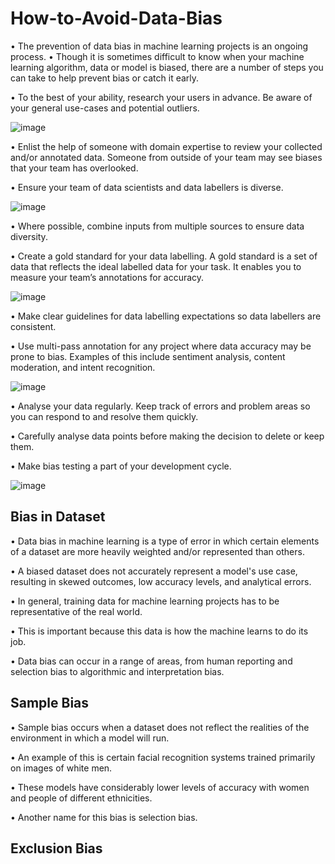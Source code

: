 # How-to-Avoid-Data-Bias

• The prevention of data bias in machine learning projects is an 
ongoing process. 
• Though it is sometimes difficult to know when your machine 
learning algorithm, data or model is biased, there are a number of 
steps you can take to help prevent bias or catch it early.

• To the best of your ability, research your users in advance. Be 
aware of your general use-cases and potential outliers.

![image](https://github.com/user-attachments/assets/1c6e88f5-d147-4c7d-80bc-cea40a2c964e)

• Enlist the help of someone with domain expertise to review your 
collected and/or annotated data. Someone from outside of your 
team may see biases that your team has overlooked.

• Ensure your team of data scientists and data labellers is diverse.

![image](https://github.com/user-attachments/assets/26ad984a-b0f4-48cd-9e40-01766f8e0ad8)

• Where possible, combine inputs from multiple sources to ensure 
data diversity.

• Create a gold standard for your data labelling. A gold standard is a 
set of data that reflects the ideal labelled data for your task. It 
enables you to measure your team’s annotations for accuracy.

![image](https://github.com/user-attachments/assets/5cce6e3e-3e0b-4a04-8d3b-d7d0b60b932c)

• Make clear guidelines for data labelling expectations so data 
labellers are consistent.

• Use multi-pass annotation for any project where data accuracy 
may be prone to bias. Examples of this include sentiment analysis, 
content moderation, and intent recognition.


![image](https://github.com/user-attachments/assets/df0626ae-b2c2-4f7e-9881-4f7b8e9f9cb4)

• Analyse your data regularly. Keep track of errors and problem areas so you can respond to and resolve them quickly.

• Carefully analyse data points before making the decision to delete or keep 
them.

• Make bias testing a part of your development cycle.

![image](https://github.com/user-attachments/assets/7351136f-fd87-4292-9e46-4a8e8fe3a780)


## Bias in Dataset

• Data bias in machine learning is a type of error in which certain elements of a dataset are more heavily weighted and/or represented than others. 

• A biased dataset does not accurately represent a model's use case, resulting in skewed outcomes, low accuracy levels, and analytical errors.

• In general, training data for machine learning projects has to be representative of the real world. 

• This is important because this data is how the machine learns to do its job. 

• Data bias can occur in a range of areas, from human reporting and selection bias to algorithmic and interpretation bias.

## Sample Bias

• Sample bias occurs when a dataset does not reflect the realities of the environment in which a model will run. 

• An example of this is certain facial recognition systems trained primarily on images of white men. 

• These models have considerably lower levels of accuracy with women and people of different ethnicities. 

• Another name for this bias is selection bias.

## Exclusion Bias














